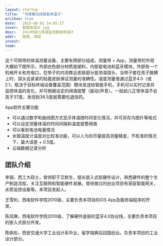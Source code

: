 ```yaml
---
layout: startup
title:  "可穿戴无线智能体温计"
arcihve: true
date:   2015-08-01 14:05:17
cover:	智能体温计.jpg
desc:	24小时幼儿体温监测智能体温计
addr:	陕西, 西安
invest:	
team:	
---
```


这个可佩带的体温测量设备，主要有两部分组成，测量带 + App，测量带的外观大概如下图所示，外部白色部分材质是塑料，内部是电池和蓝牙模块，外部有一个机械开关和充电口，在带子的内测靠近皮肤部分是测温探头，当带子套在孩子胳膊上时，探头会紧紧的贴着皮肤保证测量的准确性。温度测量值通过蓝牙4.0（或2.1，取决于目标终端设备覆盖范围）模块发送给智能手机，手机可以实时记录并监控体温的变化，并可根据设定的阀值报警（振动/声音）。一般幼儿正常体温不会高于37度，发烧到38.5度就需要吃退烧药。

App软件主要功能

* 可以通过数字和曲线图方式显示体温随时间变化情况，并可另存为图片等格式
* 可以设定测量体温的时间间隔和温度报警阀值
* 可以看到电池电量情况
* 水银温度计温度对比校准功能，可以人为的尽量提高测量精度，不校准的情况下，最大误差 + 0.5度。
* 云端数据记录分析

## 团队介绍

李钢，西工大硕士，曾供职于艾默生，擅长嵌入式软硬件设计，熟悉硬件的整个生产制造流程，关注互联网和智能硬件发展，曾经做过的创业项目有家庭智能网关，水质监控设备等。本项目发起人。

王雪利，西电软件学院2010级，主要负责本项目的iOS App及服务端程序的开发。

陈凤琳，西电软件学院2010级，了解硬件底层的蓝牙4.0协议栈，主要负责本项目的嵌入式部分开发。

陈佩彤，西安交通大学工业设计系毕业，留学瑞典后回国创业。负责本项目的工业设计部分。